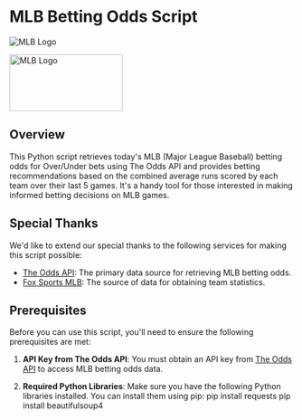 # MLB Betting Odds Script

![MLB Logo](https://www.mlbstatic.com/team-logos/league-on-dark/1.svg)

<img src="https://upload.wikimedia.org/wikipedia/commons/a/a6/MLB_LOGO.svg" alt="MLB Logo" width="200" height="100">

## Overview

This Python script retrieves today's MLB (Major League Baseball) betting odds for Over/Under bets using The Odds API and provides betting recommendations based on the combined average runs scored by each team over their last 5 games. It's a handy tool for those interested in making informed betting decisions on MLB games.

## Special Thanks

We'd like to extend our special thanks to the following services for making this script possible:

- [The Odds API](https://the-odds-api.com): The primary data source for retrieving MLB betting odds.
- [Fox Sports MLB](https://www.foxsports.com/mlb/): The source of data for obtaining team statistics.

## Prerequisites

Before you can use this script, you'll need to ensure the following prerequisites are met:

1. **API Key from The Odds API**: You must obtain an API key from [The Odds API](https://the-odds-api.com) to access MLB betting odds data.

2. **Required Python Libraries**: Make sure you have the following Python libraries installed. You can install them using pip:
   pip install requests
   pip install beautifulsoup4

